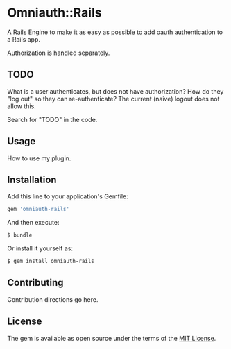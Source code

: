 # Omniauth::Rails
A Rails Engine to make it as easy as possible to add oauth authentication to a Rails app.

Authorization is handled separately.

## TODO

What is a user authenticates, but does not have authorization? How do they "log out" so they can re-authenticate? The current (naive) logout does not allow this.

Search for "TODO" in the code.



## Usage
How to use my plugin.

## Installation
Add this line to your application's Gemfile:

```ruby
gem 'omniauth-rails'
```

And then execute:
```bash
$ bundle
```

Or install it yourself as:
```bash
$ gem install omniauth-rails
```

## Contributing
Contribution directions go here.

## License
The gem is available as open source under the terms of the [MIT License](http://opensource.org/licenses/MIT).
